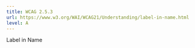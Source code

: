 ```yaml
---
title: WCAG 2.5.3
url: https://www.w3.org/WAI/WCAG21/Understanding/label-in-name.html
level: A
---
```

Label in Name
